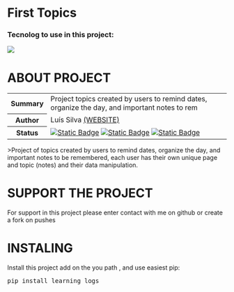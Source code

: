 <h1 display="inline"> First Topics </h1>
<div>
  <h3>Tecnolog to use in this project:</h3>
  <img src="https://skillicons.dev/icons?i=django,py,js,bootstrap">
  <br>
  <h1>ABOUT PROJECT</h1>
  <div>
    <markdown>
      <table>
        <tbody>
          <tr>
            <th>Summary</th>
            <td>Project topics created by users to remind dates, organize the day, and important notes to rem</td>
          </tr>
          <tr>
            <th>Author</th>
            <td>Luís Silva <a href="https://xkuth.github.io/Portifolio/homepage.html">(WEBSITE)</a></td>
          </tr>
          <tr>
            <th>Status</th>
            <td><a href="https://www.python.org"><img alt="Static Badge" src="https://img.shields.io/badge/Python-3.10 | 3.11 | 3.12-white"></a>
            <a href=""><img alt="Static Badge" src="https://img.shields.io/badge/implementation-psycopg2-blue"></a>
            <a href=""><img alt="Static Badge" src="https://img.shields.io/badge/Deploy_version-1.1-blue"></a>
            </td>
          </tr>
        </tbody>
      </table>
    </markdown>
    <p>>Project of topics created by users to remind dates, organize the day, and important notes to be remembered, each user has their own unique page and topic (notes) and their data manipulation.</p>
    <h1>SUPPORT THE PROJECT</h1>
    <p>For support in this project please enter contact with me on github or create a fork on pushes</p>
    <h1>INSTALING</h1>
    <p>Install this project add on the you path , and use easiest pip:</p>
    <pre>pip install learning_logs</pre>
  </div>
</div>

